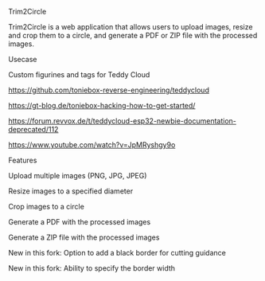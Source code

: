 Trim2Circle

Trim2Circle is a web application that allows users to upload images, resize and crop them to a circle, and generate a PDF or ZIP file with the processed images.

Usecase

Custom figurines and tags for Teddy Cloud

https://github.com/toniebox-reverse-engineering/teddycloud

https://gt-blog.de/toniebox-hacking-how-to-get-started/

https://forum.revvox.de/t/teddycloud-esp32-newbie-documentation-deprecated/112

https://www.youtube.com/watch?v=JpMRyshgy9o

Features

Upload multiple images (PNG, JPG, JPEG)

Resize images to a specified diameter

Crop images to a circle

Generate a PDF with the processed images

Generate a ZIP file with the processed images

New in this fork: Option to add a black border for cutting guidance

New in this fork: Ability to specify the border width
